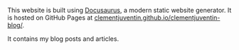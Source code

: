 This website is built using [Docusaurus](https://docusaurus.io/), a modern static website generator.
It is hosted on GitHub Pages at [clementjuventin.github.io/clementjuventin-blog/](https://clementjuventin.github.io/clementjuventin-blog/).

It contains my blog posts and articles.